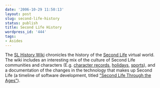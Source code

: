 ```yaml
---
date: '2006-10-29 11:50:13'
layout: post
slug: second-life-history
status: publish
title: Second Life History
wordpress_id: '444'
tags:
- Asides
---
```


The [SL History Wiki](http://history.secondserver.net/index.php/Main_Page) chronicles the history of the [Second Life](http://secondlife.com) virtual world. The wiki includes an interesting mix of the culture of Second Life communities and characters (E.g. [character records](http://history.secondserver.net/index.php/One_Person_Records), [holidays](http://history.secondserver.net/index.php/Culture#Holidays_.26_Socializing), [sports](http://history.secondserver.net/index.php/Culture#Sports_and_Recreation)), and a documentation of the changes in the technology that makes up Second Life (a timeline of software development, titled ["Second Life Through the Ages"](http://history.secondserver.net/index.php/Second_Life_Through_The_Ages)).
